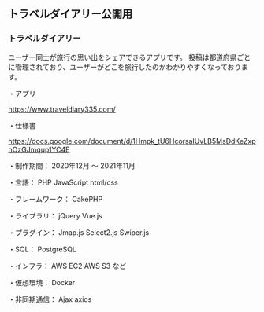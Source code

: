 ## トラベルダイアリー公開用

### トラベルダイアリー
ユーザー同士が旅行の思い出をシェアできるアプリです。
投稿は都道府県ごとに管理されており、ユーザーがどこを旅行したのかわかりやすくなっております。

・アプリ

https://www.traveldiary335.com/

・仕様書

https://docs.google.com/document/d/1Hmpk_tU6HcorsaIUvLB5MsDdKeZxpnOzGJmqup1YC4E

・制作期間：
2020年12月 〜 2021年11月

・言語：
PHP
JavaScript
html/css

・フレームワーク：
CakePHP

・ライブラリ：
jQuery
Vue.js

・プラグイン：
Jmap.js
Select2.js
Swiper.js

・SQL：
PostgreSQL

・インフラ：
AWS EC2
AWS S3
など

・仮想環境：
Docker

・非同期通信：
Ajax
axios
